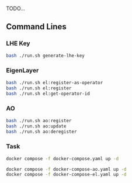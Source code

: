 
TODO...


## Command Lines

### LHE Key

```sh
bash ./run.sh generate-lhe-key
```

### EigenLayer

```sh
bash ./run.sh el:register-as-operator
bash ./run.sh el:register
bash ./run.sh el:get-operator-id
```

### AO

```sh
bash ./run.sh ao:register
bash ./run.sh ao:update
bash ./run.sh ao:deregister
```


### Task


```sh
docker compose -f docker-compose.yaml up -d
```

```sh
docker compose -f docker-compose-ao.yaml up -d
docker compose -f docker-compose-el.yaml up -d
```

